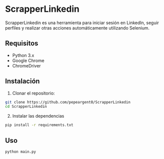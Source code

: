 # ScrapperLinkedin

ScrapperLinkedin es una herramienta para iniciar sesión en LinkedIn, seguir perfiles y realizar otras acciones automáticamente utilizando Selenium.

## Requisitos

- Python 3.x
- Google Chrome
- ChromeDriver

## Instalación

1. Clonar el repositorio:

```sh
git clone https://github.com/pepeargent0/ScrapperLinkedin
cd ScrapperLinkedin
```
2. Instalar las dependencias
```sh
pip install -r requirements.txt
```
## Uso
```
python main.py
```
